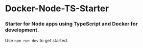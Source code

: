 # Docker-Node-TS-Starter

### Starter for Node apps using TypeScript and Docker for development.

Use ```npm run dev``` to get started.